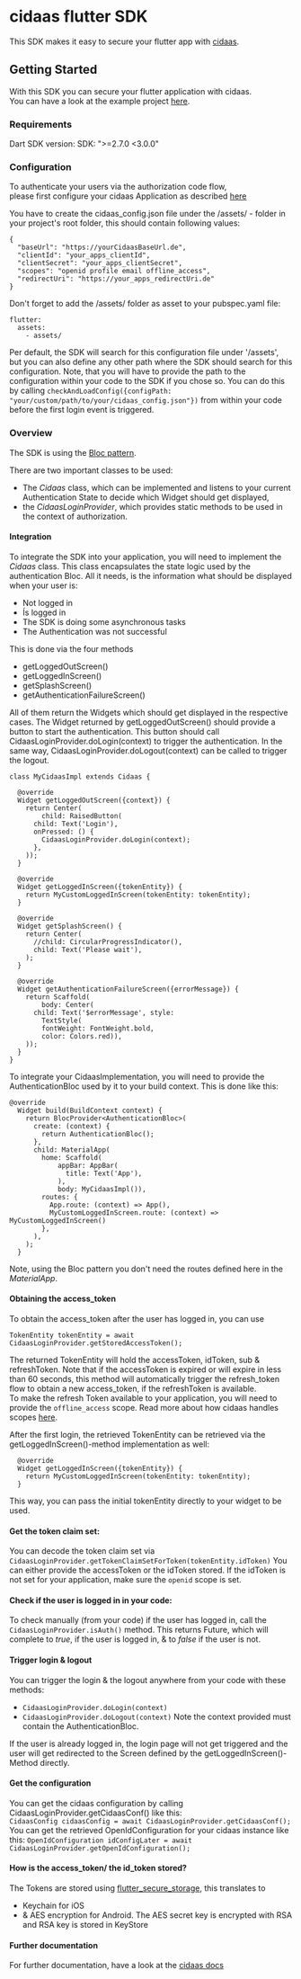 # cidaas flutter SDK

This SDK makes it easy to secure your flutter app with [cidaas](https://www.cidaas.com/).

## Getting Started
With this SDK you can secure your flutter application with cidaas.  
You can have a look at the example project [here](https://github.com/Cidaas/cidaas-flutter-sdk-example).

### Requirements
Dart SDK version:
SDK: ">=2.7.0 <3.0.0"

### Configuration
To authenticate your users via the authorization code flow,  
please first configure your cidaas Application as described [here](https://docs.cidaas.de/manage-applications.html)

You have to create the cidaas_config.json file under the /assets/ - folder in your project's root folder, this should contain following values:
```
{
  "baseUrl": "https://yourCidaasBaseUrl.de",
  "clientId": "your_apps_clientId",
  "clientSecret": "your_apps_clientSecret",
  "scopes": "openid profile email offline_access",
  "redirectUri": "https://your_apps_redirectUri.de"
}
```
Don't forget to add the /assets/ folder as asset to your pubspec.yaml file:
```
flutter:
  assets:
    - assets/
```
Per default, the SDK will search for this configuration file under '<projectRootDirectory>/assets', but you can also define any other path where the SDK should search for this configuration.
Note, that you will have to provide the path to the configuration within your code to the SDK if you chose so.
You can do this by calling ```checkAndLoadConfig({configPath: "your/custom/path/to/your/cidaas_config.json"})``` from within your code before the first login event is triggered.

### Overview
The SDK is using the [Bloc pattern](https://pub.dev/packages/bloc).

There are two important classes to be used:
* The *Cidaas* class, which can be implemented and listens to your current Authentication State to decide which Widget should get displayed,
* the *CidaasLoginProvider*, which provides static methods to be used in the context of authorization.

#### Integration
To integrate the SDK into your application, you will need to implement the *Cidaas* class.
This class encapsulates the state logic used by the authentication Bloc.
All it needs, is the information what should be displayed when your user is:
* Not logged in
* Ís logged in
* The SDK is doing some asynchronous tasks
* The Authentication was not successful

This is done via the four methods
* getLoggedOutScreen()
* getLoggedInScreen()
* getSplashScreen()
* getAuthenticationFailureScreen()

All of them return the Widgets which should get displayed in the respective cases.
The Widget returned by getLoggedOutScreen() should provide a button to start the authentication.
This button should call CidaasLoginProvider.doLogin(context) to trigger the authentication.
In the same way, CidaasLoginProvider.doLogout(context) can be called to trigger the logout.

```
class MyCidaasImpl extends Cidaas {
  
  @override
  Widget getLoggedOutScreen({context}) {
    return Center(
        child: RaisedButton(
      child: Text('Login'),
      onPressed: () {
        CidaasLoginProvider.doLogin(context);
      },
    ));
  }
  
  @override
  Widget getLoggedInScreen({tokenEntity}) {
    return MyCustomLoggedInScreen(tokenEntity: tokenEntity);
  }

  @override
  Widget getSplashScreen() {
    return Center(
      //child: CircularProgressIndicator(),
      child: Text('Please wait'),
    );
  }

  @override
  Widget getAuthenticationFailureScreen({errorMessage}) {
    return Scaffold(
        body: Center(
      child: Text('$errorMessage', style:
        TextStyle(
        fontWeight: FontWeight.bold,
        color: Colors.red)),
    ));
  }
}

```
To integrate your CidaasImplementation, you will need to provide the AuthenticationBloc used by it to your build context.
This is done like this:

```
@override
  Widget build(BuildContext context) {
    return BlocProvider<AuthenticationBloc>(
      create: (context) {
        return AuthenticationBloc();
      },
      child: MaterialApp(
        home: Scaffold(
            appBar: AppBar(
              title: Text('App'),
            ),
            body: MyCidaasImpl()),
        routes: {
          App.route: (context) => App(),
          MyCustomLoggedInScreen.route: (context) => MyCustomLoggedInScreen()
        },
      ),
    );
  }
```
Note, using the Bloc pattern you don't need the routes defined here in the *MaterialApp*.

#### Obtaining the access_token
To obtain the access_token after the user has logged in, you can use
```
TokenEntity tokenEntity = await CidaasLoginProvider.getStoredAccessToken();
```
The returned TokenEntity will hold the accessToken, idToken, sub & refreshToken.
Note that if the accessToken is expired or will expire in less than 60 seconds, this method will automatically
trigger the refresh_token flow to obtain a new access_token, if the refreshToken is available.  
To make the refresh Token available to your application, you will need to provide the ```offline_access``` scope.
Read more about how cidaas handles scopes [here](https://docs.cidaas.de/manage-applications/scope-management.html#scope-management).

After the first login, the retrieved TokenEntity can be retrieved via the getLoggedInScreen()-method implementation as well:
```
  @override
  Widget getLoggedInScreen({tokenEntity}) {
    return MyCustomLoggedInScreen(tokenEntity: tokenEntity);
  }
 ```
 This way, you can pass the initial tokenEntity directly to your widget to be used.

#### Get the token claim set:
You can decode the token claim set via ```CidaasLoginProvider.getTokenClaimSetForToken(tokenEntity.idToken)```
You can either provide the accessToken or the idToken stored.
If the idToken is not set for your application, make sure the ```openid``` scope is set.

#### Check if the user is logged in in your code:
To check manually (from your code) if the user has logged in, call the
```CidaasLoginProvider.isAuth()``` method.
This returns Future<bool>, which will complete to *true*, if the user is logged in, & to *false* if the user is not.

#### Trigger login & logout
You can trigger the login & the logout anywhere from your code with these methods:
* ```CidaasLoginProvider.doLogin(context)```
* ```CidaasLoginProvider.doLogout(context)```
Note the context provided must contain the AuthenticationBloc.

If the user is already logged in, the login page will not get triggered and the user will get redirected
to the Screen defined by the getLoggedInScreen()-Method directly.

#### Get the configuration
You can get the cidaas configuration by calling CidaasLoginProvider.getCidaasConf() like this:  
```CidaasConfig cidaasConfig = await CidaasLoginProvider.getCidaasConf();```
You can get the retrieved OpenIdConfiguration for your cidaas instance like this:
```OpenIdConfiguration idConfigLater = await CidaasLoginProvider.getOpenIdConfiguration();```

#### How is the access_token/ the id_token stored?
The Tokens are stored using [flutter_secure_storage](https://pub.dev/packages/flutter_secure_storage), this translates to

* Keychain for iOS
* & AES encryption for Android. The AES secret key is encrypted with RSA and RSA key is stored in KeyStore

#### Further documentation
For further documentation, have a look at the [cidaas docs](https://docs.cidaas.de)